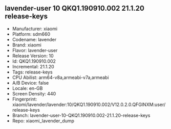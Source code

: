 ## lavender-user 10 QKQ1.190910.002 21.1.20 release-keys
- Manufacturer: xiaomi
- Platform: sdm660
- Codename: lavender
- Brand: xiaomi
- Flavor: lavender-user
- Release Version: 10
- Id: QKQ1.190910.002
- Incremental: 21.1.20
- Tags: release-keys
- CPU Abilist: arm64-v8a,armeabi-v7a,armeabi
- A/B Device: false
- Locale: en-GB
- Screen Density: 440
- Fingerprint: xiaomi/lavender/lavender:10/QKQ1.190910.002/V12.0.2.0.QFGINXM:user/release-keys
- Branch: lavender-user-10-QKQ1.190910.002-21.1.20-release-keys
- Repo: xiaomi_lavender_dump
